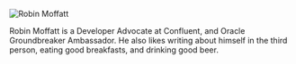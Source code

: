 ---
---
![Robin Moffatt](/images/2018/05/ksldn18-01.jpg)

Robin Moffatt is a Developer Advocate at Confluent, and Oracle Groundbreaker Ambassador. He also likes writing about himself in the third person, eating good breakfasts, and drinking good beer. 